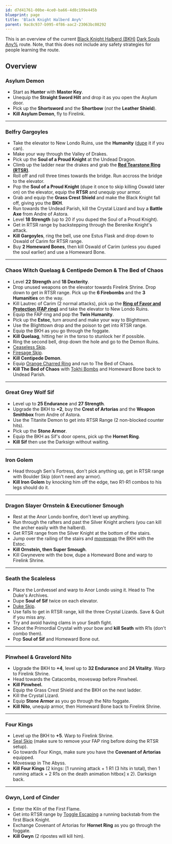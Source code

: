 ```yaml
---
id: d7d41761-00be-4ce0-ba66-4d8c199e445b
blueprint: page
title: 'Black Knight Halberd Any%'
parent: 9ac8c937-b995-4f86-aac2-23063bc08292
---
```

This is an overview of the current [Black Knight Halberd (BKH)](//darksouls.wikidot.com/black-knight-halberd) [Dark Souls](/darksouls) [Any%](/any-darksouls) route. Note, that this does not include any safety strategies for people learning the route.

## Overview

### Asylum Demon

- Start as **Hunter** with **Master Key**.
- Unequip the **Straight Sword Hilt** and drop it as you open the Asylum door.
- Pick up the **Shortsword** and the **Shortbow** (*not* the **Leather Shield**).
- **Kill Asylum Demon**, fly to Firelink.

---

### Belfry Gargoyles

- Take the elevator to New Londo Ruins, use the **Humanity** ([dupe](/darksouls/item-dupe) it if you can).
- Make your way through the Valley of Drakes.
- Pick up the **Soul of a Proud Knight** at the Undead Dragon.
- Climb up the ladder near the drakes and grab the [**Red Tearstone Ring (RTSR)**](//darksouls.wikidot.com/red-tearstone-ring).
- Roll off and roll three times towards the bridge. Run accross the bridge to the elevator.
- Pop the **Soul of a Proud Knight** (dupe it once to skip killing Oswald later on) on the elevator, equip the **RTSR** and unequip your armor.
- Grab and equip the **Grass Crest Shield** and make the Black Knight fall off, giving you the **BKH**.
- Run towards the Undead Parish, kill the Crystal Lizard and buy a **Battle Axe** from Andre of Astora.
- Level **18 Strength** (up to 20 if you duped the Soul of a Proud Knight).
- Get in RTSR range by backstepping through the Berenike Knight's attack.
- **Kill Gargoyles**, ring the bell, use one Estus Flask and drop down to Oswald of Carim for RTSR range.
- Buy **2 Homeward Bones**, then kill Oswald of Carim (unless you duped the soul earlier) and use a Homeward Bone.

---

### Chaos Witch Quelaag & Centipede Demon & The Bed of Chaos

- Level **22 Strength** and **18 Dexterity**.
- Drop unused weapons on the elevator towards Firelink Shrine. Drop down to get in RTSR range. Pick up the **6 Firebombs** and the **3 Humanities** on the way.
- Kill Lautrec of Carim (2 normal attacks), pick up the [**Ring of Favor and Protection (FAP ring)**](//darksouls.wikidot.com/ring-of-favor-and-protection) and take the elevator to New Londo Ruins.
- Equip the FAP ring and pop the **Twin Humanity**.
- Pick up the **Estoc**, turn around and make your way to Blighttown.
- Use the Blighttown drop and the poison to get into RTSR range.
- Equip the BKH as you go through the foggate.
- **Kill Quelaag**, hitting her in the torso to stunlock her if possible.
- Ring the second bell, drop down the hole and go to the Demon Ruins.
- [Ceaseless Skip](/darksouls/ceaseless-skip).
- [Firesage Skip](/darksouls/firesage-skip).
- **Kill Centipede Demon**.
- Equip [Orange Charred Ring](//darksouls.wikidot.com/orange-charred-ring) and run to The Bed of Chaos.
- **Kill The Bed of Chaos** with [Tokhi Bombs](/tokhi-bombs) and Homeward Bone back to Undead Parish.

---

### Great Grey Wolf Sif

- Level up to **25 Endurance** and **27 Strength**.
- Upgrade the BKH to **+2**, buy the **Crest of Artorias** and the **Weapon Smithbox** from Andre of Astora.
- Use the Titanite Demon to get into RTSR Range (2 non-blocked counter hits).
- Pick up the **Stone Armor**.
- Equip the BKH as Sif's door opens, pick up the **Hornet Ring**.
- **Kill Sif** then use the Darksign without waiting.

---

### Iron Golem

- Head through Sen's Fortress, don't pick anything up, get in RTSR range with Boulder Skip (don't need any armor).
- **Kill Iron Golem** by knocking him off the edge, two R1-R1 combos to his legs should do it.

---

### Dragon Slayer Ornstein & Executioner Smough

- Rest at the Anor Londo bonfire, don't level up anything.
- Run through the rafters and past the Silver Knight archers (you can kill the archer easily with the halberd).
- Get RTSR range from the Silver Knight at the bottom of the stairs.
- Jump over the railing of the stairs and [moveswap](/darksouls/moveswap) the BKH with the Estoc.
- **Kill Ornstein, then Super Smough**.
- Kill Gwynevere with the bow, dupe a Homeward Bone and warp to Firelink Shrine.

---

### Seath the Scaleless

- Place the Lordvessel and warp to Anor Londo using it. Head to The Duke's Archives.
- Dupe **Soul of Sif** twice on each elevator.
- [Duke Skip](/duke-skip).
- Use falls to get in RTSR range, kill the three Crystal Lizards. Save & Quit if you miss any.
- Try and avoid having clams in your Seath fight.
- Shoot the Primordial Crystal with your bow and **kill Seath** with R1s (don't combo them).
- Pop **Soul of Sif** and Homeward Bone out.

---

### Pinwheel & Gravelord Nito

- Upgrade the BKH to **+4**, level up to **32 Endurance** and **24 Vitality**. Warp to Firelink Shrine.
- Head towards the Catacombs, moveswap before Pinwheel.
- **Kill Pinwheel.**
- Equip the Grass Crest Shield and the BKH on the next ladder.
- Kill the Crystal Lizard.
- Equip **Stone Armor** as you go through the Nito foggate.
- **Kill Nito**, unequip armor, then Homeward Bone back to Firelink Shrine.

---

### Four Kings

- Level up the BKH to **+5**. Warp to Firelink Shrine.
- [Seal Skip](/seal-skip) (make sure to remove your FAP ring before doing the RTSR setup).
- Go towards Four Kings, make sure you have the **Covenant of Artorias** equipped.
- Moveswap in The Abyss.
- **Kill Four Kings** (2 kings: [1 running attack + 1 R1 (3 hits in total), then 1 running attack + 2 R1s on the death animation hitbox] x 2). Darksign back.

---

### Gwyn, Lord of Cinder

- Enter the Kiln of the First Flame.
- Get into RTSR range by [Toggle Escaping](/index.php?title=Toggle_Escape&action=edit&redlink=1) a running backstab from the first Black Knight.
- Exchange Covenant of Artorias for **Hornet Ring** as you go through the foggate.
- **Kill Gwyn** (2 ripostes will kill him).
